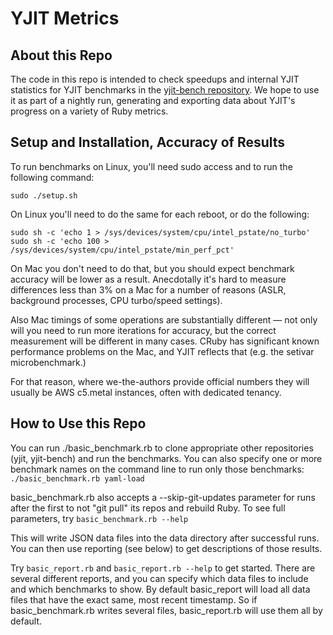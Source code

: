 # YJIT Metrics

## About this Repo

The code in this repo is intended to check speedups and internal YJIT statistics for
YJIT benchmarks in the [yjit-bench repository](https://github.com/Shopify/yjit-bench).
We hope to use it as part of a nightly run, generating and exporting data about
YJIT's progress on a variety of Ruby metrics.

## Setup and Installation, Accuracy of Results

To run benchmarks on Linux, you'll need sudo access and to run the following command:

    sudo ./setup.sh

On Linux you'll need to do the same for each reboot, or do the following:

    sudo sh -c 'echo 1 > /sys/devices/system/cpu/intel_pstate/no_turbo'
    sudo sh -c 'echo 100 > /sys/devices/system/cpu/intel_pstate/min_perf_pct'

On Mac you don't need to do that, but you should expect benchmark accuracy will be lower as a result. Anecdotally it's hard to measure differences less than 3% on a Mac for a number of reasons (ASLR, background processes, CPU turbo/speed settings).

Also Mac timings of some operations are substantially different &mdash; not only will you need to run more iterations for accuracy, but the correct measurement will be different in many cases. CRuby has significant known performance problems on the Mac, and YJIT reflects that (e.g. the setivar microbenchmark.)

For that reason, where we-the-authors provide official numbers they will usually be AWS c5.metal instances, often with dedicated tenancy.

## How to Use this Repo

You can run ./basic_benchmark.rb to clone appropriate other repositories (yjit, yjit-bench) and run the benchmarks. You can also specify one or more benchmark names on the command line to run only those benchmarks: `./basic_benchmark.rb yaml-load`

basic_benchmark.rb also accepts a --skip-git-updates parameter for runs after the first to not "git pull" its repos and rebuild Ruby. To see full parameters, try `basic_benchmark.rb --help`

This will write JSON data files into the data directory after successful runs. You can then use reporting (see below) to get descriptions of those results.

Try `basic_report.rb` and `basic_report.rb --help` to get started. There are several different reports, and you can specify which data files to include and which benchmarks to show. By default basic_report will load all data files that have the exact same, most recent timestamp. So if basic_benchmark.rb writes several files, basic_report.rb will use them all by default.
